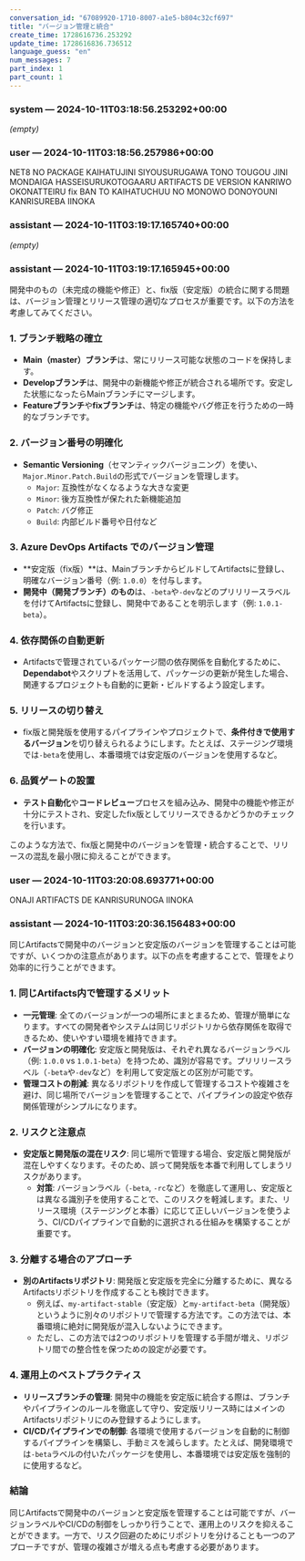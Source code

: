 ```yaml
---
conversation_id: "67089920-1710-8007-a1e5-b804c32cf697"
title: "バージョン管理と統合"
create_time: 1728616736.253292
update_time: 1728616836.736512
language_guess: "en"
num_messages: 7
part_index: 1
part_count: 1
---
```


### system — 2024-10-11T03:18:56.253292+00:00

_(empty)_

### user — 2024-10-11T03:18:56.257986+00:00

NET8 NO PACKAGE KAIHATUJINI SIYOUSURUGAWA TONO TOUGOU JINI MONDAIGA HASSEISURUKOTOGAARU
ARTIFACTS DE VERSION KANRIWO OKONATTEIRU
fix BAN TO KAIHATUCHUU NO MONOWO DONOYOUNI KANRISUREBA IINOKA

### assistant — 2024-10-11T03:19:17.165740+00:00

_(empty)_

### assistant — 2024-10-11T03:19:17.165945+00:00

開発中のもの（未完成の機能や修正）と、fix版（安定版）の統合に関する問題は、バージョン管理とリリース管理の適切なプロセスが重要です。以下の方法を考慮してみてください。

### 1. **ブランチ戦略の確立**
   - **Main（master）ブランチ**は、常にリリース可能な状態のコードを保持します。
   - **Developブランチ**は、開発中の新機能や修正が統合される場所です。安定した状態になったらMainブランチにマージします。
   - **Featureブランチ**や**fixブランチ**は、特定の機能やバグ修正を行うための一時的なブランチです。

### 2. **バージョン番号の明確化**
   - **Semantic Versioning**（セマンティックバージョニング）を使い、`Major.Minor.Patch.Build`の形式でバージョンを管理します。
     - `Major`: 互換性がなくなるような大きな変更
     - `Minor`: 後方互換性が保たれた新機能追加
     - `Patch`: バグ修正
     - `Build`: 内部ビルド番号や日付など

### 3. **Azure DevOps Artifacts でのバージョン管理**
   - **安定版（fix版）**は、MainブランチからビルドしてArtifactsに登録し、明確なバージョン番号（例: `1.0.0`）を付与します。
   - **開発中（開発ブランチ）のもの**は、`-beta`や`-dev`などのプリリリースラベルを付けてArtifactsに登録し、開発中であることを明示します（例: `1.0.1-beta`）。

### 4. **依存関係の自動更新**
   - Artifactsで管理されているパッケージ間の依存関係を自動化するために、**Dependabot**やスクリプトを活用して、パッケージの更新が発生した場合、関連するプロジェクトも自動的に更新・ビルドするよう設定します。

### 5. **リリースの切り替え**
   - fix版と開発版を使用するパイプラインやプロジェクトで、**条件付きで使用するバージョン**を切り替えられるようにします。たとえば、ステージング環境では`-beta`を使用し、本番環境では安定版のバージョンを使用するなど。

### 6. **品質ゲートの設置**
   - **テスト自動化**や**コードレビュー**プロセスを組み込み、開発中の機能や修正が十分にテストされ、安定したfix版としてリリースできるかどうかのチェックを行います。

このような方法で、fix版と開発中のバージョンを管理・統合することで、リリースの混乱を最小限に抑えることができます。

### user — 2024-10-11T03:20:08.693771+00:00

ONAJI ARTIFACTS DE KANRISURUNOGA IINOKA

### assistant — 2024-10-11T03:20:36.156483+00:00

同じArtifactsで開発中のバージョンと安定版のバージョンを管理することは可能ですが、いくつかの注意点があります。以下の点を考慮することで、管理をより効率的に行うことができます。

### 1. **同じArtifacts内で管理するメリット**
   - **一元管理**: 全てのバージョンが一つの場所にまとまるため、管理が簡単になります。すべての開発者やシステムは同じリポジトリから依存関係を取得できるため、使いやすい環境を維持できます。
   - **バージョンの明確化**: 安定版と開発版は、それぞれ異なるバージョンラベル（例: `1.0.0` vs `1.0.1-beta`）を持つため、識別が容易です。プリリリースラベル（`-beta`や`-dev`など）を利用して安定版との区別が可能です。
   - **管理コストの削減**: 異なるリポジトリを作成して管理するコストや複雑さを避け、同じ場所でバージョンを管理することで、パイプラインの設定や依存関係管理がシンプルになります。

### 2. **リスクと注意点**
   - **安定版と開発版の混在リスク**: 同じ場所で管理する場合、安定版と開発版が混在しやすくなります。そのため、誤って開発版を本番で利用してしまうリスクがあります。
     - **対策**: バージョンラベル（`-beta`, `-rc`など）を徹底して運用し、安定版とは異なる識別子を使用することで、このリスクを軽減します。また、リリース環境（ステージングと本番）に応じて正しいバージョンを使うよう、CI/CDパイプラインで自動的に選択される仕組みを構築することが重要です。

### 3. **分離する場合のアプローチ**
   - **別のArtifactsリポジトリ**: 開発版と安定版を完全に分離するために、異なるArtifactsリポジトリを作成することも検討できます。
     - 例えば、`my-artifact-stable`（安定版）と`my-artifact-beta`（開発版）というように別々のリポジトリで管理する方法です。この方法では、本番環境に絶対に開発版が混入しないようにできます。
     - ただし、この方法では2つのリポジトリを管理する手間が増え、リポジトリ間での整合性を保つための設定が必要です。

### 4. **運用上のベストプラクティス**
   - **リリースブランチの管理**: 開発中の機能を安定版に統合する際は、ブランチやパイプラインのルールを徹底して守り、安定版リリース時にはメインのArtifactsリポジトリにのみ登録するようにします。
   - **CI/CDパイプラインでの制御**: 各環境で使用するバージョンを自動的に制御するパイプラインを構築し、手動ミスを減らします。たとえば、開発環境では`-beta`ラベルの付いたパッケージを使用し、本番環境では安定版を強制的に使用するなど。

### 結論
同じArtifactsで開発中のバージョンと安定版を管理することは可能ですが、バージョンラベルやCI/CDの制御をしっかり行うことで、運用上のリスクを抑えることができます。一方で、リスク回避のためにリポジトリを分けることも一つのアプローチですが、管理の複雑さが増える点も考慮する必要があります。
